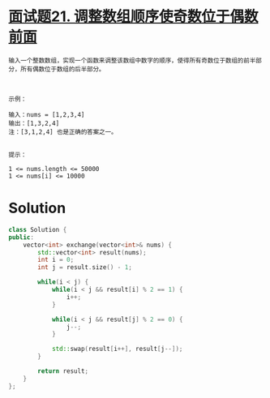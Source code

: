 # [面试题21. 调整数组顺序使奇数位于偶数前面](https://leetcode-cn.com/problems/diao-zheng-shu-zu-shun-xu-shi-qi-shu-wei-yu-ou-shu-qian-mian-lcof/)

```
输入一个整数数组，实现一个函数来调整该数组中数字的顺序，使得所有奇数位于数组的前半部分，所有偶数位于数组的后半部分。

 

示例：

输入：nums = [1,2,3,4]
输出：[1,3,2,4] 
注：[3,1,2,4] 也是正确的答案之一。
 

提示：

1 <= nums.length <= 50000
1 <= nums[i] <= 10000
```

# Solution

```cpp
class Solution {
public:
    vector<int> exchange(vector<int>& nums) {
        std::vector<int> result(nums);
        int i = 0;
        int j = result.size() - 1;

        while(i < j) {
            while(i < j && result[i] % 2 == 1) {
                i++;
            }

            while(i < j && result[j] % 2 == 0) {
                j--;
            }

            std::swap(result[i++], result[j--]);
        }

        return result;
    }
};
```

